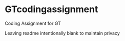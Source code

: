 # GTcodingassignment
Coding Assignment for GT

Leaving readme intentionally blank to maintain privacy
